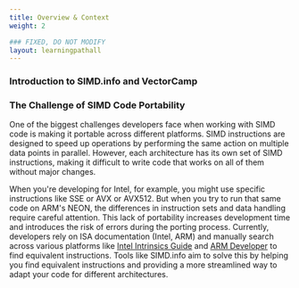 ```yaml
---
title: Overview & Context
weight: 2

### FIXED, DO NOT MODIFY
layout: learningpathall
---
```


### Introduction to SIMD.info and VectorCamp

### The Challenge of SIMD Code Portability
One of the biggest challenges developers face when working with SIMD code is making it portable across different platforms. SIMD instructions are designed to speed up operations by performing the same action on multiple data points in parallel. However, each architecture has its own set of SIMD instructions, making it difficult to write code that works on all of them without major changes.

When you're developing for Intel, for example, you might use specific instructions like SSE or AVX or AVX512. But when you try to run that same code on ARM's NEON, the differences in instruction sets and data handling require careful attention. This lack of portability increases development time and introduces the risk of errors during the porting process. Currently, developers rely on ISA documentation (Intel, ARM) and manually search across various platforms like [Intel Intrinsics Guide](https://www.intel.com/content/www/us/en/docs/intrinsics-guide/index.html) and [ARM Developer](https://developer.arm.com/architectures/instruction-sets/intrinsics/) to find equivalent instructions. Tools like SIMD.info aim to solve this by helping you find equivalent instructions and providing a more streamlined way to adapt your code for different architectures.
